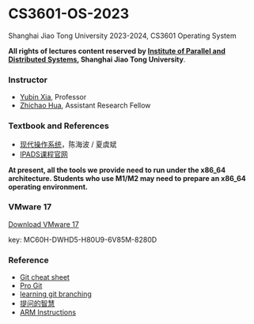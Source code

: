 # CS3601-OS-2023
Shanghai Jiao Tong University 2023-2024, CS3601 Operating System

**All rights of lectures content reserved by [Institute of Parallel and Distributed Systems](https://ipads.se.sjtu.edu.cn/), Shanghai Jiao Tong University**.

### Instructor
* [Yubin Xia](https://ipads.se.sjtu.edu.cn/zh/pub/members/yubin_xia/), Professor
* [Zhichao Hua](https://ipads.se.sjtu.edu.cn/zh/pub/members/zhichao_hua/), Assistant Research Fellow

### Textbook and References

* [现代操作系统](https://libgen.li/ads.php?md5=38B25407BFB3AA5DE86EB071B1753D01)，陈海波 / 夏虞斌
* [IPADS课程官网](https://ipads.se.sjtu.edu.cn/courses/os/prior.shtml)




**At present, all the tools we provide need to run under the x86_64 architecture. Students who use M1/M2 may need to prepare an x86_64 operating environment.**

### VMware 17
[Download VMware 17](https://www.vmware.com/go/getworkstation-win)

key: MC60H-DWHD5-H80U9-6V85M-8280D

### Reference
* [Git cheat sheet](https://education.github.com/git-cheat-sheet-education.pdf)
* [Pro Git](https://git-scm.com/book/zh/v2)
* [learning git branching](https://learngitbranching.js.org/?locale=zh_CN )
* [提问的智慧](https://github.com/ryanhanwu/How-To-Ask-Questions-The-Smart-Way/blob/main/README-zh_CN.md)
* [ARM Instructions](https://ipads.se.sjtu.edu.cn/courses/os/reference/arm_isa.pdf)
